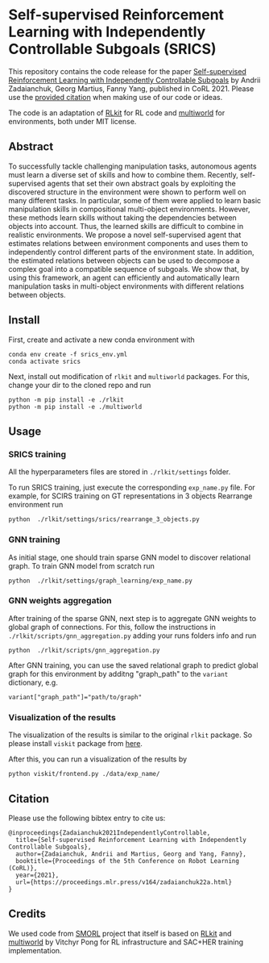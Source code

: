 # Self-supervised Reinforcement Learning with Independently Controllable Subgoals (SRICS)

This repository contains the code release for the paper [Self-supervised Reinforcement Learning with Independently Controllable Subgoals](https://proceedings.mlr.press/v164/zadaianchuk22a.html) by Andrii Zadaianchuk, Georg Martius, Fanny Yang, published in CoRL 2021. Please use the [provided citation](#citation) when making use of our code or ideas.

The code is an adaptation of [RLkit](https://github.com/vitchyr/rlkit) for RL code and [multiworld](https://github.com/vitchyr/multiworld) for environments, both under MIT license.

## Abstract

To successfully tackle challenging manipulation tasks, autonomous agents must learn a diverse set of skills and how to combine them. Recently, self-supervised agents that set their own abstract goals by exploiting the discovered structure in the environment were shown to perform well on many different tasks. In particular, some of them were applied to learn basic manipulation skills in compositional multi-object environments. However, these methods learn skills without taking the dependencies between objects into account. Thus, the learned skills are difficult to combine in realistic environments. We propose a novel self-supervised agent that estimates relations between environment components and uses them to independently control different parts of the environment state. In addition, the estimated relations between objects can be used to decompose a complex goal into a compatible sequence of subgoals. We show that, by using this framework, an agent can efficiently and automatically learn manipulation tasks in multi-object environments with different relations between objects.

## Install

First, create and activate a new conda environment with 

```
conda env create -f srics_env.yml
conda activate srics
```

Next, install out modification of `rlkit` and `multiworld` packages. For this, change your dir to the cloned repo and run 

```
python -m pip install -e ./rlkit
python -m pip install -e ./multiworld
```

## Usage 


### SRICS training
All the hyperparameters files are stored in `./rlkit/settings` folder. 

To run SRICS training, just execute the corresponding `exp_name.py` file. For example, for SCIRS training on GT representations in 3 objects Rearrange environment run 


```
python  ./rlkit/settings/srics/rearrange_3_objects.py
``` 

### GNN training 
As initial stage, one should train sparse GNN model to discover relational graph. To train GNN model from scratch run

```
python  ./rlkit/settings/graph_learning/exp_name.py
```


### GNN weights aggregation 
After training of the sparse GNN, next step is to aggregate GNN weights to global graph of connections. 
For this, follow the instructions in `./rlkit/scripts/gnn_aggregation.py` adding your runs folders info and run
```
python  ./rlkit/scripts/gnn_aggregation.py
```

After GNN training, you can use the saved relational graph to predict global graph for this environment by additng "graph_path" to the `variant` dictionary, e.g.
```
variant["graph_path"]="path/to/graph"
```


### Visualization of the results 
The visualization of the results is similar to the original `rlkit` package. 
So please install `viskit` package from [here](https://github.com/vitchyr/viskit). 

After this, you can run a visualization of the results by 

```
python viskit/frontend.py ./data/exp_name/
```

## Citation

Please use the following bibtex entry to cite us:

```
@inproceedings{Zadaianchuk2021IndependentlyControllable,
  title={Self-supervised Reinforcement Learning with Independently Controllable Subgoals},
  author={Zadaianchuk, Andrii and Martius, Georg and Yang, Fanny},
  booktitle={Proceedings of the 5th Conference on Robot Learning (CoRL)},
  year={2021},
  url={https://proceedings.mlr.press/v164/zadaianchuk22a.html}
}
```

## Credits
We used code from [SMORL](https://github.com/martius-lab/SMORL) project that itself is based on 
[RLkit](https://github.com/vitchyr/rlkit) and [multiworld](https://github.com/vitchyr/multiworld) by Vitchyr Pong for RL infrastructure and SAC+HER training implementation.
